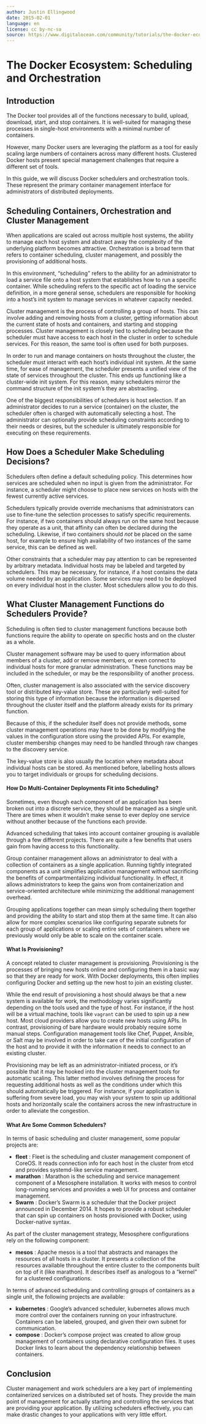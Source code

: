 ```yaml
---
author: Justin Ellingwood
date: 2015-02-01
language: en
license: cc by-nc-sa
source: https://www.digitalocean.com/community/tutorials/the-docker-ecosystem-scheduling-and-orchestration
---
```


# The Docker Ecosystem: Scheduling and Orchestration

## Introduction

The Docker tool provides all of the functions necessary to build, upload, download, start, and stop containers. It is well-suited for managing these processes in single-host environments with a minimal number of containers.

However, many Docker users are leveraging the platform as a tool for easily scaling large numbers of containers across many different hosts. Clustered Docker hosts present special management challenges that require a different set of tools.

In this guide, we will discuss Docker schedulers and orchestration tools. These represent the primary container management interface for administrators of distributed deployments.

## Scheduling Containers, Orchestration and Cluster Management

When applications are scaled out across multiple host systems, the ability to manage each host system and abstract away the complexity of the underlying platform becomes attractive. Orchestration is a broad term that refers to container scheduling, cluster management, and possibly the provisioning of additional hosts.

In this environment, “scheduling” refers to the ability for an administrator to load a service file onto a host system that establishes how to run a specific container. While scheduling refers to the specific act of loading the service definition, in a more general sense, schedulers are responsible for hooking into a host’s init system to manage services in whatever capacity needed.

Cluster management is the process of controlling a group of hosts. This can involve adding and removing hosts from a cluster, getting information about the current state of hosts and containers, and starting and stopping processes. Cluster management is closely tied to scheduling because the scheduler must have access to each host in the cluster in order to schedule services. For this reason, the same tool is often used for both purposes.

In order to run and manage containers on hosts throughout the cluster, the scheduler must interact with each host’s individual init system. At the same time, for ease of management, the scheduler presents a unified view of the state of services throughout the cluster. This ends up functioning like a cluster-wide init system. For this reason, many schedulers mirror the command structure of the init system’s they are abstracting.

One of the biggest responsibilities of schedulers is host selection. If an administrator decides to run a service (container) on the cluster, the scheduler often is charged with automatically selecting a host. The administrator can optionally provide scheduling constraints according to their needs or desires, but the scheduler is ultimately responsible for executing on these requirements.

## How Does a Scheduler Make Scheduling Decisions?

Schedulers often define a default scheduling policy. This determines how services are scheduled when no input is given from the administrator. For instance, a scheduler might choose to place new services on hosts with the fewest currently active services.

Schedulers typically provide override mechanisms that administrators can use to fine-tune the selection processes to satisfy specific requirements. For instance, if two containers should always run on the same host because they operate as a unit, that affinity can often be declared during the scheduling. Likewise, if two containers should _not_ be placed on the same host, for example to ensure high availability of two instances of the same service, this can be defined as well.

Other constraints that a scheduler may pay attention to can be represented by arbitrary metadata. Individual hosts may be labeled and targeted by schedulers. This may be necessary, for instance, if a host contains the data volume needed by an application. Some services may need to be deployed on every individual host in the cluster. Most schedulers allow you to do this.

## What Cluster Management Functions do Schedulers Provide?

Scheduling is often tied to cluster management functions because both functions require the ability to operate on specific hosts and on the cluster as a whole.

Cluster management software may be used to query information about members of a cluster, add or remove members, or even connect to individual hosts for more granular administration. These functions may be included in the scheduler, or may be the responsibility of another process.

Often, cluster management is also associated with the service discovery tool or distributed key-value store. These are particularly well-suited for storing this type of information because the information is dispersed throughout the cluster itself and the platform already exists for its primary function.

Because of this, if the scheduler itself does not provide methods, some cluster management operations may have to be done by modifying the values in the configuration store using the provided APIs. For example, cluster membership changes may need to be handled through raw changes to the discovery service.

The key-value store is also usually the location where metadata about individual hosts can be stored. As mentioned before, labelling hosts allows you to target individuals or groups for scheduling decisions.

#### How Do Multi-Container Deployments Fit into Scheduling?

Sometimes, even though each component of an application has been broken out into a discrete service, they should be managed as a single unit. There are times when it wouldn’t make sense to ever deploy one service without another because of the functions each provide.

Advanced scheduling that takes into account container grouping is available through a few different projects. There are quite a few benefits that users gain from having access to this functionality.

Group container management allows an administrator to deal with a collection of containers as a single application. Running tightly integrated components as a unit simplifies application management without sacrificing the benefits of compartmentalizing individual functionality. In effect, it allows administrators to keep the gains won from containerization and service-oriented architecture while minimizing the additional management overhead.

Grouping applications together can mean simply scheduling them together and providing the ability to start and stop them at the same time. It can also allow for more complex scenarios like configuring separate subnets for each group of applications or scaling entire sets of containers where we previously would only be able to scale on the container scale.

#### What Is Provisioning?

A concept related to cluster management is provisioning. Provisioning is the processes of bringing new hosts online and configuring them in a basic way so that they are ready for work. With Docker deployments, this often implies configuring Docker and setting up the new host to join an existing cluster.

While the end result of provisioning a host should always be that a new system is available for work, the methodology varies significantly depending on the tools used and the type of host. For instance, if the host will be a virtual machine, tools like `vagrant` can be used to spin up a new host. Most cloud providers allow you to create new hosts using APIs. In contrast, provisioning of bare hardware would probably require some manual steps. Configuration management tools like Chef, Puppet, Ansible, or Salt may be involved in order to take care of the initial configuration of the host and to provide it with the information it needs to connect to an existing cluster.

Provisioning may be left as an administrator-initiated process, or it’s possible that it may be hooked into the cluster management tools for automatic scaling. This latter method involves defining the process for requesting additional hosts as well as the conditions under which this should automatically be triggered. For instance, if your application is suffering from severe load, you may wish your system to spin up additional hosts and horizontally scale the containers across the new infrastructure in order to alleviate the congestion.

#### What Are Some Common Schedulers?

In terms of basic scheduling and cluster management, some popular projects are:

- **fleet** : Fleet is the scheduling and cluster management component of CoreOS. It reads connection info for each host in the cluster from etcd and provides systemd-like service management.
- **marathon** : Marathon is the scheduling and service management component of a Mesosphere installation. It works with mesos to control long-running services and provides a web UI for process and container management.
- **Swarm** : Docker’s Swarm is a scheduler that the Docker project announced in December 2014. It hopes to provide a robust scheduler that can spin up containers on hosts provisioned with Docker, using Docker-native syntax.

As part of the cluster management strategy, Mesosphere configurations rely on the following component:

- **mesos** : Apache mesos is a tool that abstracts and manages the resources of all hosts in a cluster. It presents a collection of the resources available throughout the entire cluster to the components built on top of it (like marathon). It describes itself as analogous to a “kernel” for a clustered configurations.

In terms of advanced scheduling and controlling groups of containers as a single unit, the following projects are available:

- **kubernetes** : Google’s advanced scheduler, kubernetes allows much more control over the containers running on your infrastructure. Containers can be labeled, grouped, and given their own subnet for communication.
- **compose** : Docker’s compose project was created to allow group management of containers using declarative configuration files. It uses Docker links to learn about the dependency relationship between containers.

## Conclusion

Cluster management and work schedulers are a key part of implementing containerized services on a distributed set of hosts. They provide the main point of management for actually starting and controlling the services that are providing your application. By utilizing schedulers effectively, you can make drastic changes to your applications with very little effort.
